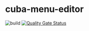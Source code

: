 # cuba-menu-editor
![build](https://github.com/daring2/cuba-menu-editor/workflows/check/badge.svg)
[![Quality Gate Status](https://sonarcloud.io/api/project_badges/measure?project=daring2_cuba-menu-editor&metric=alert_status)](https://sonarcloud.io/dashboard?id=daring2_cuba-menu-editor)
